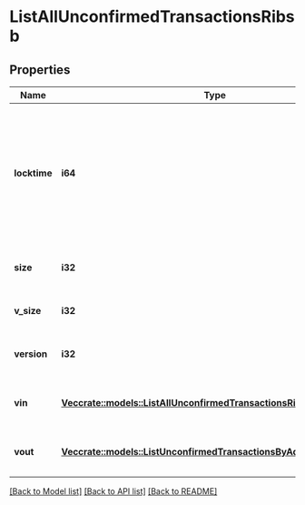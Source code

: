 # ListAllUnconfirmedTransactionsRibsb

## Properties

Name | Type | Description | Notes
------------ | ------------- | ------------- | -------------
**locktime** | **i64** | Represents the locktime on the transaction on the specific blockchain, i.e. the blockheight at which the transaction is valid. | 
**size** | **i32** | Represents the total size of this transaction. | 
**v_size** | **i32** | Defines the transaction's virtual size. | 
**version** | **i32** | Defines the version of the transaction. | 
**vin** | [**Vec<crate::models::ListAllUnconfirmedTransactionsRibsbVin>**](ListAllUnconfirmedTransactionsRIBSB_vin.md) | Represents the transaction inputs. | 
**vout** | [**Vec<crate::models::ListUnconfirmedTransactionsByAddressRibsbVout>**](ListUnconfirmedTransactionsByAddressRIBSB_vout.md) | Represents the transaction outputs. | 

[[Back to Model list]](../README.md#documentation-for-models) [[Back to API list]](../README.md#documentation-for-api-endpoints) [[Back to README]](../README.md)


